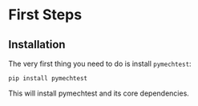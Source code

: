 # First Steps

## Installation

The very first thing you need to do is install `pymechtest`:

```shell
pip install pymechtest
```

This will install pymechtest and its core dependencies.

